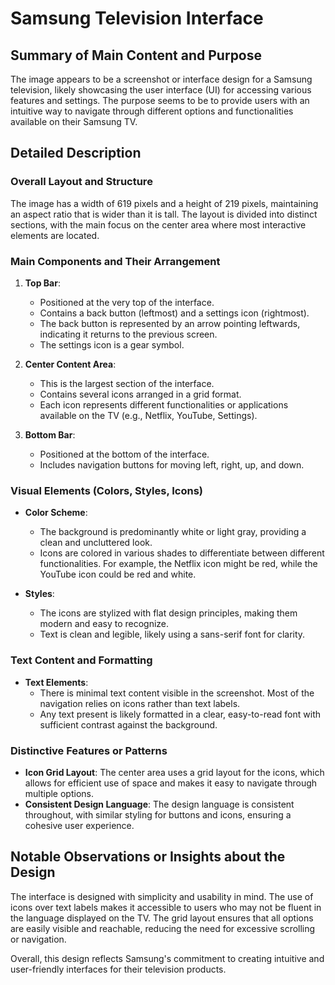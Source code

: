 # Samsung Television Interface

## Summary of Main Content and Purpose
The image appears to be a screenshot or interface design for a Samsung television, likely showcasing the user interface (UI) for accessing various features and settings. The purpose seems to be to provide users with an intuitive way to navigate through different options and functionalities available on their Samsung TV.

## Detailed Description

### Overall Layout and Structure
The image has a width of 619 pixels and a height of 219 pixels, maintaining an aspect ratio that is wider than it is tall. The layout is divided into distinct sections, with the main focus on the center area where most interactive elements are located.

### Main Components and Their Arrangement

1. **Top Bar**:
   - Positioned at the very top of the interface.
   - Contains a back button (leftmost) and a settings icon (rightmost).
   - The back button is represented by an arrow pointing leftwards, indicating it returns to the previous screen.
   - The settings icon is a gear symbol.

2. **Center Content Area**:
   - This is the largest section of the interface.
   - Contains several icons arranged in a grid format.
   - Each icon represents different functionalities or applications available on the TV (e.g., Netflix, YouTube, Settings).

3. **Bottom Bar**:
   - Positioned at the bottom of the interface.
   - Includes navigation buttons for moving left, right, up, and down.

### Visual Elements (Colors, Styles, Icons)

- **Color Scheme**:
  - The background is predominantly white or light gray, providing a clean and uncluttered look.
  - Icons are colored in various shades to differentiate between different functionalities. For example, the Netflix icon might be red, while the YouTube icon could be red and white.

- **Styles**:
  - The icons are stylized with flat design principles, making them modern and easy to recognize.
  - Text is clean and legible, likely using a sans-serif font for clarity.

### Text Content and Formatting

- **Text Elements**:
  - There is minimal text content visible in the screenshot. Most of the navigation relies on icons rather than text labels.
  - Any text present is likely formatted in a clear, easy-to-read font with sufficient contrast against the background.

### Distinctive Features or Patterns
- **Icon Grid Layout**: The center area uses a grid layout for the icons, which allows for efficient use of space and makes it easy to navigate through multiple options.
- **Consistent Design Language**: The design language is consistent throughout, with similar styling for buttons and icons, ensuring a cohesive user experience.

## Notable Observations or Insights about the Design
The interface is designed with simplicity and usability in mind. The use of icons over text labels makes it accessible to users who may not be fluent in the language displayed on the TV. The grid layout ensures that all options are easily visible and reachable, reducing the need for excessive scrolling or navigation.

Overall, this design reflects Samsung's commitment to creating intuitive and user-friendly interfaces for their television products.